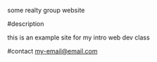 some realty group website

#description

this is an example site for my intro web dev class

#contact
my-email@email.com
